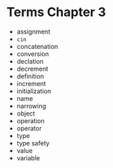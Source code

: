 # Terms Chapter 3

- assignment
- `cin`
- concatenation
- conversion
- declation
- decrement
- definition
- increment
- initialization
- name
- narrowing
- object
- operation
- operator
- type
- type safety
- value
- variable